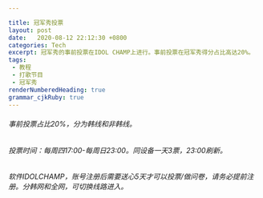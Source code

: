 ```yaml
---

title: 冠军秀投票
layout: post
date:   2020-08-12 22:12:30 +0800
categories: Tech
excerpt: 冠军秀的事前投票在IDOL CHAMP上进行。事前投票在冠军秀得分占比高达20%。
tags:
 - 教程
 - 打歌节目
 - 冠军秀
renderNumberedHeading: true
grammar_cjkRuby: true
---
```

###### 事前投票占比20%，分为韩线和非韩线。
###### 投票时间：每周四17:00-每周日23:00。同设备一天3票，23:00刷新。
###### 软件IDOLCHAMP，账号注册后需要送心5天才可以投票/做问卷，请务必提前注册。分韩网和全网，可切换线路进入。

